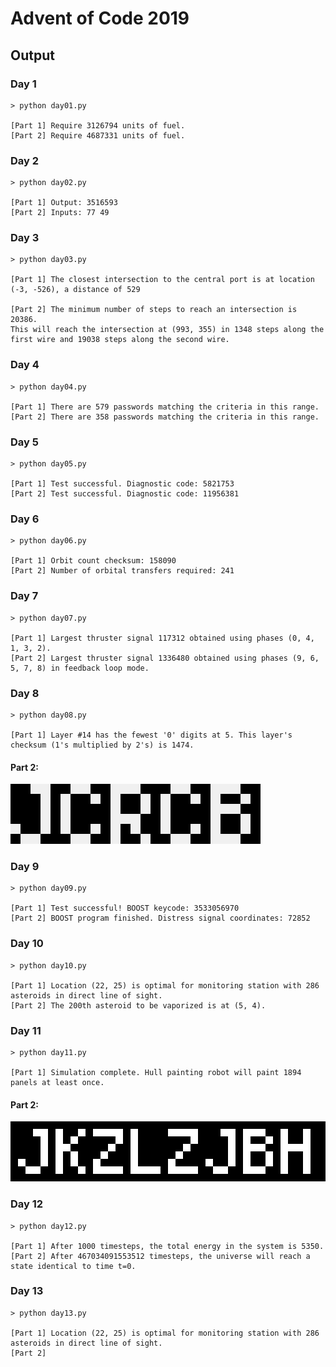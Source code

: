 # Advent of Code 2019

## Output

### Day 1
```
> python day01.py

[Part 1] Require 3126794 units of fuel.
[Part 2] Require 4687331 units of fuel.
```

### Day 2
```
> python day02.py

[Part 1] Output: 3516593
[Part 2] Inputs: 77 49
```

### Day 3
```
> python day03.py

[Part 1] The closest intersection to the central port is at location (-3, -526), a distance of 529

[Part 2] The minimum number of steps to reach an intersection is 20386.
This will reach the intersection at (993, 355) in 1348 steps along the first wire and 19038 steps along the second wire.
```

### Day 4
```
> python day04.py

[Part 1] There are 579 passwords matching the criteria in this range.
[Part 2] There are 358 passwords matching the criteria in this range.
```

### Day 5
```
> python day05.py

[Part 1] Test successful. Diagnostic code: 5821753
[Part 2] Test successful. Diagnostic code: 11956381
```

### Day 6
```
> python day06.py

[Part 1] Orbit count checksum: 158090
[Part 2] Number of orbital transfers required: 241
```

### Day 7
```
> python day07.py

[Part 1] Largest thruster signal 117312 obtained using phases (0, 4, 1, 3, 2).
[Part 2] Largest thruster signal 1336480 obtained using phases (9, 6, 5, 7, 8) in feedback loop mode.
```

### Day 8
```
> python day08.py

[Part 1] Layer #14 has the fewest '0' digits at 5. This layer's checksum (1's multiplied by 2's) is 1474.
```
#### Part 2:
![Part 2](/day08/day08_output_16x.png)

### Day 9
```
> python day09.py

[Part 1] Test successful! BOOST keycode: 3533056970
[Part 2] BOOST program finished. Distress signal coordinates: 72852
```

### Day 10
```
> python day10.py

[Part 1] Location (22, 25) is optimal for monitoring station with 286 asteroids in direct line of sight.
[Part 2] The 200th asteroid to be vaporized is at (5, 4).
```

### Day 11
```
> python day11.py

[Part 1] Simulation complete. Hull painting robot will paint 1894 panels at least once.
```
#### Part 2:
![Part 2](/day11/day11_output_16x.png)

### Day 12
```
> python day12.py

[Part 1] After 1000 timesteps, the total energy in the system is 5350.
[Part 2] After 467034091553512 timesteps, the universe will reach a state identical to time t=0.
```

### Day 13
```
> python day13.py

[Part 1] Location (22, 25) is optimal for monitoring station with 286 asteroids in direct line of sight.
[Part 2] 
```
